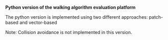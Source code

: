 **Python version of the walking algorithm evaluation platform**

The python version is implemented using two different approaches: patch-based and vector-based

Note: Collision avoidance is not implemented in this version.
